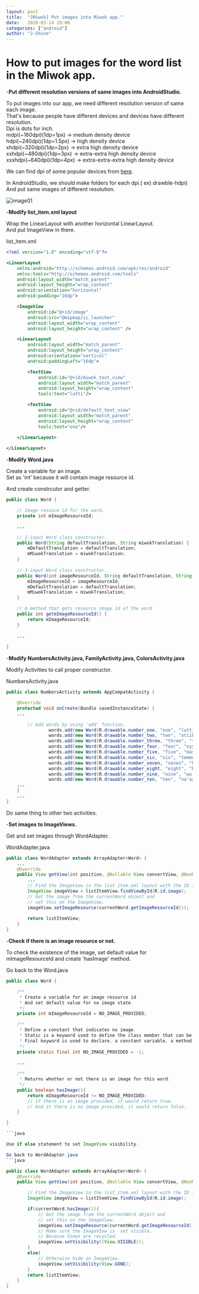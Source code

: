 ```yaml
---
layout: post
title:  "[Miwok] Put images into Miwok app."
date:   2020-03-14 19:00
categories: ["android"]
author: "J-Shine"
---
```


# How to put images for the word list in the Miwok app.

-**Put different resolution versions of same images into AndroidStudio.**    


To put images into our app, we need different resolution version of same each image.   
That's because people have different devices and devices have different resolution.   
Dpi is dots for inch.   
mdpi(~160dpi)(1dp=1px) -> medium density device   
hdpi(~240dpi)(1dp=1.5px) -> high density device   
xhdpi(~320dpi)(1dp=2px) -> extra high density device   
xxhdpi(~480dpi)(1dp=3px) -> extra-extra high density device   
xxxhdpi(~640dpi)(1dp=4px) -> extra-extra-extra high density device   

We can find dpi of some popular devices from [here](https://material.io/resources/devices/).     

In AndroidStudio, we should make folders for each dpi.( ex) drawble-hdpi)    
And put same images of different resolution.

![image01](https://user-images.githubusercontent.com/61873510/76682337-ad511880-663e-11ea-9a1c-207aea438a3a.png)     


-**Modify list_item.xml layout**     

Wrap the LinearLayout with another horizontal LinearLayout.       
And put ImageView in there.    


list_item.xml
```xml
<?xml version="1.0" encoding="utf-8"?>

<LinearLayout
    xmlns:android="http://schemas.android.com/apk/res/android"
    xmlns:tools="http://schemas.android.com/tools"
    android:layout_width="match_parent"
    android:layout_height="wrap_content"
    android:orientation="horizontal"
    android:padding="16dp">

    <ImageView
        android:id="@+id/image"
        android:src="@mipmap/ic_launcher"
        android:layout_width="wrap_content"
        android:layout_height="wrap_content" />

    <LinearLayout
        android:layout_width="match_parent"
        android:layout_height="wrap_content"
        android:orientation="vertical"
        android:paddingLeft="16dp">

        <TextView
            android:id="@+id/miwok_text_view"
            android:layout_width="match_parent"
            android:layout_height="wrap_content"
            tools:text="lutti"/>

        <TextView
            android:id="@+id/default_text_view"
            android:layout_width="match_parent"
            android:layout_height="wrap_content"
            tools:text="one"/>

    </LinearLayout>
    
</LinearLayout>
```

-**Modify Word.java**   

Create a variable for an image.    
Set as 'int' because it will contain image resource id.    

And create constrcutor and getter.    

```java
public class Word {

    // Image resouce id for the word.
    private int mImageResourceId;

    ...   

    // 2-input Word class constructor.
    public Word(String defaultTranslation, String miwokTranslation) {
        mDefaultTranslation = defaultTranslation;
        mMiwokTranslation = miwokTranslation;
    }
    
    // 3-input Word class constructor.
    public Word(int imageResourceId, String defaultTranslation, String miwokTranslation) {
        mImageResourceId = imageResourceId;
        mDefaultTranslation = defaultTranslation;
        mMiwokTranslation = miwokTranslation;
    }

    // A method that gets resource image id of the word
    public int getmImageResourceId() {
        return mImageResourceId;
    }
    
    ...   
    
}
```

-**Modify NumbersActivity.java, FamilyActivity.java, ColorsActivity.java**   

Modify Activities to call proper constructor.  

NumbersActivity.java   
```java
public class NumbersActivity extends AppCompatActivity {

    @Override
    protected void onCreate(Bundle savedInstanceState) {
    ...

        // Add words by using 'add' function.
                words.add(new Word(R.drawable.number_one, "one", "lutti"));
                words.add(new Word(R.drawable.number_two, "two", "otiiko"));
                words.add(new Word(R.drawable.number_three, "three", "tolookosu"));
                words.add(new Word(R.drawable.number_four, "four", "oyyisa"));
                words.add(new Word(R.drawable.number_five, "five", "massokka"));
                words.add(new Word(R.drawable.number_six, "six", "temmokka"));
                words.add(new Word(R.drawable.number_seven, "seven", "kenekaku"));
                words.add(new Word(R.drawable.number_eight, "eight", "kawinta"));
                words.add(new Word(R.drawable.number_nine, "nine", "wo'e"));
                words.add(new Word(R.drawable.number_ten, "ten", "na'aacha"));
    ...
    }
    ...
}
```
Do same thing to other two activities.   


-**Set images to ImageViews.**

Get and set images through WordAdapter.    

WordAdapter.java
```java
public class WordAdapter extends ArrayAdapter<Word> {
    ...
    @Override
    public View getView(int position, @Nullable View convertView, @NonNull ViewGroup parent) {
        ...
        // Find the ImageView in the list_item.xml layout with the ID image
        ImageView imageView = listItemView.findViewById(R.id.image);
        // Get the image from the currentWord object and
        // set this on the ImageView.
        imageView.setImageResource(currentWord.getImageResourceId());
        
        return listItemView;
    }
}
```

-**Check if there is an image resource or not.**

To check the existence of the image, set default value for mImageResourceId and create 'hasImage' method.

Go back to the Word.java   
```java
public class Word {

    /**
     * Create a variable for an image resource id
     * And set default value for no image state.
     */
    private int mImageResourceId = NO_IMAGE_PROVIDED;

    /**
     * Define a constant that indicates no image.
     * Static is a keyword used to define the class member that can be used independently of any object of that class.
     * Final keyword is used to declare, a constant variable, a method which can not be overridden and a class that can not be inherited.
     */
    private static final int NO_IMAGE_PROVIDED = -1;

    ...
    
    /**
     * Returns whether or not there is an image for this word.
     */
    public boolean hasImage(){
        return mImageResourceId != NO_IMAGE_PROVIDED;
        // If there is an image provided, it would return true.
        // And it there is no image provided, it would return false.
    }

}

```java

Use if else statement to set ImageView visibility.   

Go back to WordAdapter.java
```java

public class WordAdapter extends ArrayAdapter<Word> {
    @Override
    public View getView(int position, @Nullable View convertView, @NonNull ViewGroup parent) {

        // Find the ImageView in the list_item.xml layout with the ID image
        ImageView imageView = listItemView.findViewById(R.id.image);

        if(currentWord.hasImage()){
            // Get the image from the currentWord object and
            // set this on the ImageView.
            imageView.setImageResource(currentWord.getImageResourceId());
            // Make sure the ImageVIew is  set visible.
            // Because Views are recycled.
            imageView.setVisibility((View.VISIBLE));
        }
        else{
            // Otherwise hide an ImageView.
            imageView.setVisibility(View.GONE);
        }
        return listItemView;
    }
}
```

